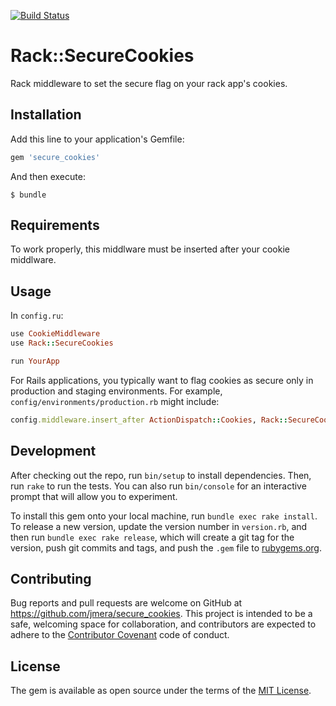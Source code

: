 [![Build Status](https://travis-ci.org/jmera/secure_cookies.svg?branch=master)](https://travis-ci.org/jmera/secure_cookies)

# Rack::SecureCookies

Rack middleware to set the secure flag on your rack app's cookies.

## Installation

Add this line to your application's Gemfile:

```ruby
gem 'secure_cookies'
```

And then execute:

    $ bundle

## Requirements

To work properly, this middlware must be inserted after your cookie middlware.

## Usage

In `config.ru`:

```ruby
use CookieMiddleware
use Rack::SecureCookies

run YourApp
```

For Rails applications, you typically want to flag cookies as secure only in production and staging environments.  For example, `config/environments/production.rb` might include:

```ruby
config.middleware.insert_after ActionDispatch::Cookies, Rack::SecureCookies
```

## Development

After checking out the repo, run `bin/setup` to install dependencies. Then, run `rake` to run the tests. You can also run `bin/console` for an interactive prompt that will allow you to experiment.

To install this gem onto your local machine, run `bundle exec rake install`. To release a new version, update the version number in `version.rb`, and then run `bundle exec rake release`, which will create a git tag for the version, push git commits and tags, and push the `.gem` file to [rubygems.org](https://rubygems.org).

## Contributing

Bug reports and pull requests are welcome on GitHub at https://github.com/jmera/secure_cookies. This project is intended to be a safe, welcoming space for collaboration, and contributors are expected to adhere to the [Contributor Covenant](contributor-covenant.org) code of conduct.


## License

The gem is available as open source under the terms of the [MIT License](http://opensource.org/licenses/MIT).
